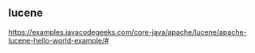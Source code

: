 



## lucene

https://examples.javacodegeeks.com/core-java/apache/lucene/apache-lucene-hello-world-example/#

